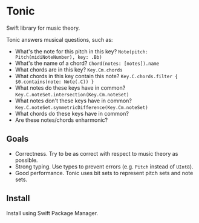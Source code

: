 # Tonic

Swift library for music theory.

Tonic answers musical questions, such as:

- What's the note for this pitch in this key? `Note(pitch: Pitch(midiNoteNumber), key: .Bb)`
- What's the name of a chord? `Chord(notes: [notes]).name`
- What chords are in this key? `Key.Cm.chords`
- What chords in this key contain this note? `Key.C.chords.filter { $0.contains(note: Note(.C)) }`
- What notes do these keys have in common? `Key.C.noteSet.intersection(Key.Cm.noteSet)`
- What notes don't these keys have in common? `Key.C.noteSet.symmetricDifference(Key.Cm.noteSet)`
- What chords do these keys have in common?
- Are these notes/chords enharmonic?

## Goals

- Correctness. Try to be as correct with respect to music theory as possible.
- Strong typing. Use types to prevent errors (e.g. `Pitch` instead of `UInt8`).
- Good performance. Tonic uses bit sets to represent pitch sets and note sets.

## Install

Install using Swift Package Manager.
